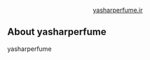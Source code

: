 <p align="center">
<a href="https://yasharperfume.ir">yasharperfume.ir</a>
</p>

## About yasharperfume

yasharperfume 
